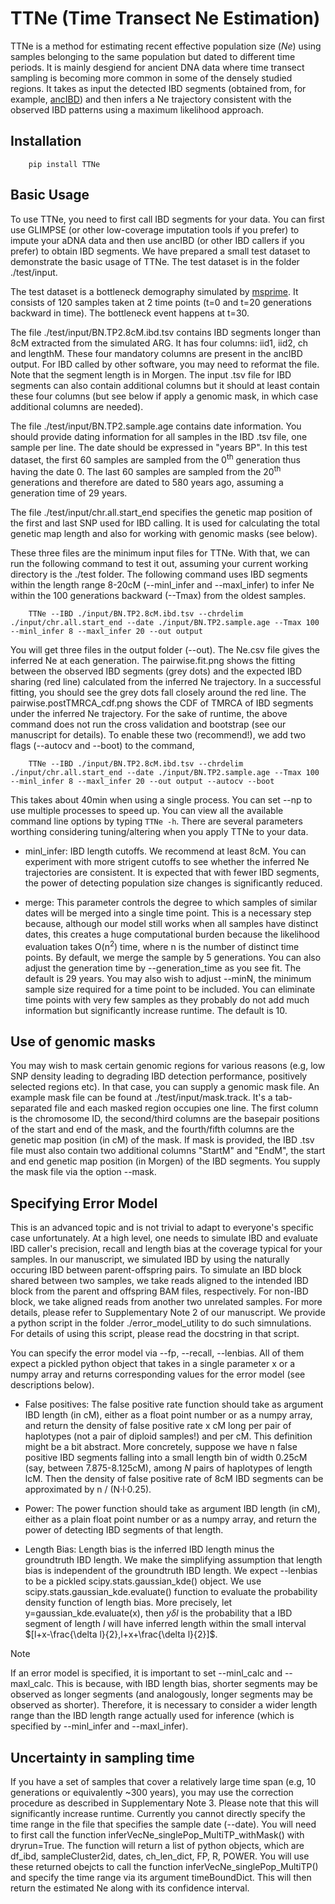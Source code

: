 # TTNe (Time Transect Ne Estimation)

TTNe is a method for estimating recent effective population size (_Ne_) using samples belonging to the same population but dated to different time periods. It is mainly desgiend for ancient DNA data where time transect sampling is becoming more common in some of the densely studied regions. It takes as input the detected IBD segments (obtained from, for example, [ancIBD](https://www.nature.com/articles/s41588-023-01582-w)) and then infers a Ne trajectory consistent with the observed IBD patterns using a maximum likelihood approach.

## Installation

```
    pip install TTNe
```

## Basic Usage

To use TTNe, you need to first call IBD segments for your data. You can first use GLIMPSE (or other low-coverage imputation tools if you prefer) to impute your aDNA data and then use ancIBD (or other IBD callers if you prefer) to obtain IBD segments. We have prepared a small test dataset to demonstrate the basic usage of TTNe. The test dataset is in the folder ./test/input.

The test dataset is a bottleneck demography simulated by [msprime](https://tskit.dev/msprime/docs/stable/intro.html). It consists of 120 samples taken at 2 time points (t=0 and t=20 generations backward in time). The bottleneck event happens at t=30. 

The file ./test/input/BN.TP2.8cM.ibd.tsv contains IBD segments longer than 8cM extracted from the simulated ARG. It has four columns: iid1, iid2, ch and lengthM. These four mandatory columns are present in the ancIBD output. For IBD called by other software, you may need to reformat the file. Note that the segment length is in Morgen. The input .tsv file for IBD segments can also contain additional columns but it should at least contain these four columns (but see below if apply a genomic mask, in which case additional columns are needed). 

The file ./test/input/BN.TP2.sample.age contains date information. You should provide dating information for all samples in the IBD .tsv file, one sample per line. The date should be expressed in "years BP". In this test dataset, the first 60 samples are sampled from the 0<sup>th</sup> generation thus having the date 0. The last 60 samples are sampled from the 20<sup>th</sup> generations and therefore are dated to 580 years ago, assuming a generation time of 29 years.

The file ./test/input/chr.all.start_end specifies the genetic map position of the first and last SNP used for IBD calling. It is used for calculating the total genetic map length and also for working with genomic masks (see below).

These three files are the minimum input files for TTNe. With that, we can run the following command to test it out, assuming your current working directory is the ./test folder. The following command uses IBD segments within the length range 8-20cM (--minl_infer and --maxl_infer) to infer Ne within the 100 generations backward (--Tmax) from the oldest samples.

```
    TTNe --IBD ./input/BN.TP2.8cM.ibd.tsv --chrdelim ./input/chr.all.start_end --date ./input/BN.TP2.sample.age --Tmax 100 --minl_infer 8 --maxl_infer 20 --out output
```

You will get three files in the output folder (--out). The Ne.csv file gives the inferred Ne at each generation. The pairwise.fit.png shows the fitting between the observed IBD segments (grey dots) and the expected IBD sharing (red line) calculated from the inferred Ne trajectory. In a successful fitting, you should see the grey dots fall closely around the red line. The pairwise.postTMRCA_cdf.png shows the CDF of TMRCA of IBD segments under the inferred Ne trajectory. For the sake of runtime, the above command does not run the cross validation and bootstrap (see our manuscript for details). To enable these two (recommend!), we add two flags (--autocv and --boot) to the command,

```
    TTNe --IBD ./input/BN.TP2.8cM.ibd.tsv --chrdelim ./input/chr.all.start_end --date ./input/BN.TP2.sample.age --Tmax 100 --minl_infer 8 --maxl_infer 20 --out output --autocv --boot
```
This takes about 40min when using a single process. You can set --np to use multiple processes to speed up. You can view all the available command line options by typing `TTNe -h`. There are several parameters worthing considering tuning/altering when you apply TTNe to your data.

- minl_infer: IBD length cutoffs. We recommend at least 8cM. You can experiment with more strigent cutoffs to see whether the inferred Ne trajectories are consistent. It is expected that with fewer IBD segments, the power of detecting population size changes is significantly reduced.

- merge: This parameter controls the degree to which samples of similar dates will be merged into a single time point. This is a necessary step because, although our model still works when all samples have distinct dates, this creates a huge computational burden because the likelihood evaluation takes O(n<sup>2</sup>) time, where n is the number of distinct time points. By default, we merge the sample by 5 generations. You can also adjust the generation time by --generation_time as you see fit. The default is 29 years. You may also wish to adjust --minN, the minimum sample size required for a time point to be included. You can eliminate time points with very few samples as they probably do not add much information but significantly increase runtime. The default is 10.

## Use of genomic masks

You may wish to mask certain genomic regions for various reasons (e.g, low SNP density leading to degrading IBD detection performance, positively selected regions etc). In that case, you can supply a genomic mask file. An example mask file can be found at ./test/input/mask.track. It's a tab-separated file and each masked region occupies one line. The first column is the chromosome ID, the second/third columns are the basepair positions of the start and end of the mask, and the fourth/fifth columns are the genetic map position (in cM) of the mask. If mask is provided, the IBD .tsv file must also contain two additional columns "StartM" and "EndM", the start and end genetic map position (in Morgen) of the IBD segments. You supply the mask file via the option --mask.

## Specifying Error Model

This is an advanced topic and is not trivial to adapt to everyone's specific case unfortunately. At a high level, one needs to simulate IBD and evaluate IBD caller's precision, recall and length bias at the coverage typical for your samples. In our manuscript, we simulated IBD by using the naturally occuring IBD between parent-offspring pairs. To simulate an IBD block shared between two samples, we take reads aligned to the intended IBD block from the parent and offspring BAM files, respectively. For non-IBD block, we take aligned reads from another two unrelated samples. For more details, please refer to Supplementary Note 2 of our manuscript. We provide a python script in the folder ./error_model_utility to do such simnulations. For details of using this script, please read the docstring in that script.

You can specify the error model via --fp, --recall, --lenbias. All of them expect a pickled python object that takes in a single parameter x or a numpy array and returns corresponding values for the error model (see descriptions below).

- False positives:
    The false positive rate function should take as argument IBD length (in cM), either as a float point number or as a numpy array, and return the density of false positive rate x cM long per pair of haplotypes (not a pair of diploid samples!) and per cM. This definition might be a bit abstract. More concretely, suppose we have n false positive IBD segments falling into a small length bin of width 0.25cM (say, between 7.875-8.125cM), among $N$ pairs of haplotypes of length lcM. Then the density of false positive rate of 8cM IBD segments can be approximated by n / (N·l·0.25). 

- Power:
    The power function should take as argument IBD length (in cM), either as a plain float point number or as a numpy array, and return the power of detecting IBD segments of that length. 

- Length Bias:
    Length bias is the inferred IBD length minus the groundtruth IBD length. We make the simplifying assumption that length bias is independent of the groundtruth IBD length. We expect --lenbias to be a pickled scipy.stats.gaussian_kde() object. We use scipy.stats.gaussian_kde.evaluate() function to evaluate the probability density function of length bias. More precisely, let y=gaussian_kde.evaluate(x), then $y \delta l$ is the probability that a IBD segment of length $l$ will have inferred length within the small interval $[l+x-\frac{\delta l}{2},l+x+\frac{\delta l}{2}]$.

> [!NOTE]
> If an error model is specified, it is important to set --minl_calc and --maxl_calc. This is because, with IBD length bias, shorter segments may be observed as longer segments (and analogously, longer segments may be observed as shorter). Therefore, it is necessary to consider a wider length range than the IBD length range actually used for inference (which is specified by --minl_infer and --maxl_infer).


## Uncertainty in sampling time


If you have a set of samples that cover a relatively large time span (e.g, 10 generations or equivalently ~300 years), you may use the correction procedure as described in Supplementary Note 3. Please note that this will significantly increase runtime. Currently you cannot directly specify the time range in the file that specifies the sample date (--date). You will need to first call the function inferVecNe_singlePop_MultiTP_withMask() with dryrun=True. The function will return a list of python objects, which are df_ibd, sampleCluster2id, dates, ch_len_dict, FP, R, POWER. You will use these returned obejcts to call the function inferVecNe_singlePop_MultiTP() and specify the time range via its argument timeBoundDict. This will then return the estimated Ne along with its confidence interval.
 

 